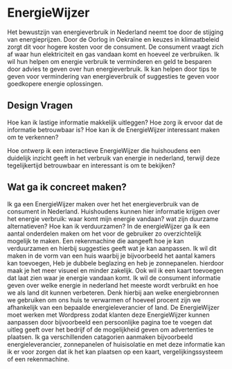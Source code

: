# EnergieWijzer

Het bewustzijn van energieverbruik in Nederland neemt toe door de stijging van energieprijzen. Door de Oorlog in Oekraïne en keuzes in klimaatbeleid zorgt dit voor hogere kosten voor de consument. De consument vraagt zich af waar hun elektriciteit en gas vandaan komt en hoeveel ze verbruiken. Ik wil hun helpen om energie verbruik te verminderen en geld te besparen door advies te geven over hun energieverbruik. Ik kan helpen door tips te geven voor vermindering van energieverbruik of suggesties te geven voor goedkopere energie oplossingen. 

## Design Vragen

Hoe kan ik lastige informatie makkelijk uitleggen? 
Hoe zorg ik ervoor dat de informatie betrouwbaar is? 
Hoe kan ik de EnergieWijzer interessant maken om te verkennen? 

Hoe ontwerp ik een interactieve EnergieWijzer die huishoudens een duidelijk inzicht geeft in het verbruik van energie in nederland, terwijl deze tegelijkertijd betrouwbaar en interessant is om te bekijken? 

## Wat ga ik concreet maken?

Ik ga een EnergieWijzer maken over het het energieverbruik van de consument in Nederland. Huishoudens kunnen hier informatie krijgen over het energie verbruik: waar komt mijn energie vandaan? wat zijn duurzame alternatieven? Hoe kan ik verduurzamen? In de energieWijzer ga ik een aantal onderdelen maken om het voor de gebruiker zo overzichtelijk mogelijk te maken. 
Een rekenmachine die aangeeft hoe je kan verduurzamen en hierbij suggesties geeft wat je kan aanpassen. Ik wil dit maken in de vorm van een huis waarbij je bijvoorbeeld het aantal kamers kan toevoegen, Heb je dubbele beglazing en heb je zonnepanelen. hierdoor maak je het meer visueel en minder zakelijk.
Ook wil ik een kaart toevoegen dat laat zien waar je energie vandaan komt. Ik wil de consument informatie geven over welke energie in nederland het meeste wordt verbruikt en hoe we als land dit kunnen verbeteren. Denk hierbij aan welke energiebronnen we gebruiken om ons huis te verwarmen of hoeveel procent zijn we afhankelijk van een bepaalde energieleverancier of land.
De EnergieWijzer moet werken met Wordpress zodat klanten deze EnergieWijzer kunnen aanpassen door bijvoorbeeld een persoonlijke pagina toe te voegen dat uitleg geeft over het bedrijf of de mogelijkheid geven om advertenties te plaatsen. Ik ga verschillenden catagorien aanmaken bijvoorbeeld energieleverancier, zonnepanelen of huisisolatie en met deze informatie kan ik er voor zorgen dat ik het kan plaatsen op een kaart, vergelijkingssysteem of een rekenmachine. 
